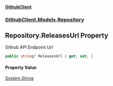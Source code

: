 #### [GithubClient](index 'index')
### [GithubClient.Models](GithubClient.Models 'GithubClient.Models').[Repository](GithubClient.Models.Repository 'GithubClient.Models.Repository')

## Repository.ReleasesUrl Property

Github API Endpoint Url

```csharp
public string? ReleasesUrl { get; set; }
```

#### Property Value
[System.String](https://docs.microsoft.com/en-us/dotnet/api/System.String 'System.String')